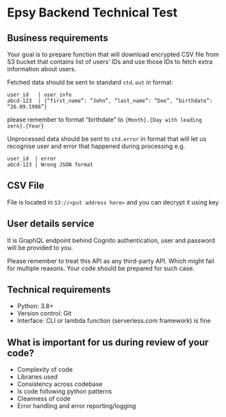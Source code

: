 # Epsy Backend Technical Test

## Business requirements
Your goal is to prepare function that will download encrypted CSV file from S3 bucket that contains list of users’ IDs and use those IDs to fetch extra information about users.

Fetched data should be sent to standard `std.out` in format:
```
user_id   | user_info
abcd-123  | {“first_name”: “John”, “last_name”: “Doe”, “birthdate”: “26.09.1986”}
```

please remember to format “birthdate” to `{Month}.{Day with leading zero}.{Year}`

Unprocessed data should be sent to `std.error` in format that will let us recognise user and error that happened during processing e.g.
```
user_id  | error
abcd-123 | Wrong JSON format
```

## CSV File
File is located in `S3://<put address here>` and you can decrypt it using key <put private key address here>

## User details service
It is GraphQL endpoint behind Cognito authentication, user and password will be provided to you. 

Please remember to treat this API as any third-party API. Which might fail for multiple reasons. Your code should be prepared for such case.

## Technical requirements
* Python: 3.8+
* Version control: Git
* Interface: CLI or lambda function (serverless.com framework) is fine

## What is important for us during review of your code?
* Complexity of code
* Libraries used
* Consistency across codebase
* Is code following python patterns
* Cleanness of code
* Error handling and error reporting/logging
